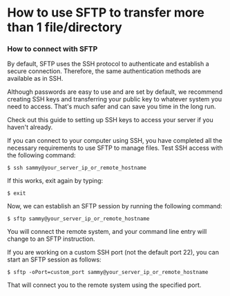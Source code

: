 # How to use SFTP to transfer more than 1 file/directory

### How to connect with SFTP

By default, SFTP uses the SSH protocol to authenticate and establish a secure connection. Therefore, the same authentication methods are available as in SSH.

Although passwords are easy to use and are set by default, we recommend creating SSH keys and transferring your public key to whatever system you need to access. That's much safer and can save you time in the long run.

Check out this guide to setting up SSH keys to access your server if you haven't already.

If you can connect to your computer using SSH, you have completed all the necessary requirements to use SFTP to manage files. Test SSH access with the following command:

`$ ssh sammy@your_server_ip_or_remote_hostname`
 
If this works, exit again by typing:

`$ exit`
 
Now, we can establish an SFTP session by running the following command:

`$ sftp sammy@your_server_ip_or_remote_hostname`
 
You will connect the remote system, and your command line entry will change to an SFTP instruction.

If you are working on a custom SSH port (not the default port 22), you can start an SFTP session as follows:

`$ sftp -oPort=custom_port sammy@your_server_ip_or_remote_hostname`
 
That will connect you to the remote system using the specified port.

